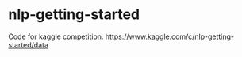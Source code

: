 # nlp-getting-started
Code for kaggle competition: https://www.kaggle.com/c/nlp-getting-started/data

